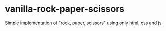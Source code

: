 # vanilla-rock-paper-scissors
Simple implementation of "rock, paper, scissors" using only html, css and js
